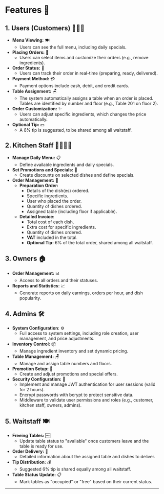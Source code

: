 # Features 👥

## 1. **Users (Customers)** 🧑‍🤝‍🧑

- **Menu Viewing:** 🍽️
  - Users can see the full menu, including daily specials.
- **Placing Orders:** 🛒
  - Users can select items and customize their orders (e.g., remove ingredients).
- **Order Status:** 🔄
  - Users can track their order in real-time (preparing, ready, delivered).
- **Payment Method:** 💳
  - Payment options include cash, debit, and credit cards.
- **Table Assignment:** 🪑
  - The system automatically assigns a table when an order is placed. Tables are identified by number and floor (e.g., Table 201 on floor 2).
- **Order Customization:** ✨
  - Users can adjust specific ingredients, which changes the price automatically.
- **Optional Tip:** 💵
  - A 6% tip is suggested, to be shared among all waitstaff.

## 2. **Kitchen Staff** 👩‍🍳👨‍🍳

- **Manage Daily Menu:** 📋
  - Define available ingredients and daily specials.
- **Set Promotions and Specials:** 🎉
  - Create discounts on selected dishes and define specials.
- **Order Management:** 📝
  - **Preparation Order:**
    - Details of the dish(es) ordered.
    - Specific ingredients.
    - User who placed the order.
    - Quantity of dishes ordered.
    - Assigned table (including floor if applicable).
  - **Detailed Invoice:**
    - Total cost of each dish.
    - Extra cost for specific ingredients.
    - Quantity of dishes ordered.
    - **VAT** included in the total.
    - **Optional Tip:** 6% of the total order, shared among all waitstaff.

## 3. **Owners** 🏠

- **Order Management:** 📊
  - Access to all orders and their statuses.
- **Reports and Statistics:** 📈
  - Generate reports on daily earnings, orders per hour, and dish popularity.

## 4. **Admins** 🛠️

- **System Configuration:** ⚙️
  - Full access to system settings, including role creation, user management, and price adjustments.
- **Inventory Control:** 📦
  - Manage ingredient inventory and set dynamic pricing.
- **Table Management:** 🪑
  - Manage and assign table numbers and floors.
- **Promotion Setup:** 🎉
  - Create and adjust promotions and special offers.
- **Security Configuration:** 🔐
  - Implement and manage JWT authentication for user sessions (valid for 2 hours).
  - Encrypt passwords with bcrypt to protect sensitive data.
  - Middleware to validate user permissions and roles (e.g., customer, kitchen staff, owners, admins).

## 5. **Waitstaff** 🍽️

- **Freeing Tables:** 🆓
  - Update table status to "available" once customers leave and the table is ready for use.
- **Order Delivery:** 🚚
  - Detailed information about the assigned table and dishes to deliver.
- **Tip Distribution:** 💰
  - Suggested 6% tip is shared equally among all waitstaff.
- **Table Status Update:** 📋
  - Mark tables as "occupied" or "free" based on their current status.

---